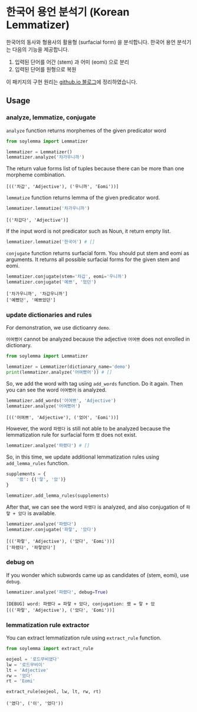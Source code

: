 # 한국어 용언 분석기 (Korean Lemmatizer)

한국어의 동사와 형용사의 활용형 (surfacial form) 을 분석합니다. 한국어 용언 분석기는 다음의 기능을 제공합니다.

1. 입력된 단어를 어간 (stem) 과 어미 (eomi) 으로 분리
1. 입력된 단어를 원형으로 복원

이 패키지의 구현 원리는 [github.io 블로그][io]에 정리하였습니다.

[io]: https://lovit.github.io/nlp/2019/01/22/trained_kor_lemmatizer/

## Usage

### analyze, lemmatize, conjugate

`analyze` function returns morphemes of the given predicator word

```python
from soylemma import Lemmatizer

lemmatizer = Lemmatizer()
lemmatizer.analyze('차가우니까')
```

The return value forms list of tuples because there can be more than one morpheme combination.

```
[(('차갑', 'Adjective'), ('우니까', 'Eomi'))]
```

`lemmatize` function returns lemma of the given predicator word.

```python
lemmatizer.lemmatize('차가우니까')
```

```
[('차갑다', 'Adjective')]
```

If the input word is not predicator such as Noun, it return empty list.

```python
lemmatizer.lemmatize('한국어') # []
```

`conjugate` function returns surfacial form. You should put stem and eomi as arguments. It returns all possible surfacial forms for the given stem and eomi.

```python
lemmatizer.conjugate(stem='차갑', eomi='우니까')
lemmatizer.conjugate('예쁘', '었던')
```

```
['차가우니까', '차갑우니까']
['예뻤던', '예쁘었던']
```

### update dictionaries and rules

For demonstration, we use dictioanry `demo`.

`어여뻤어` cannot be analyzed because the adjective `어여쁘` does not enrolled in dictionary.

```python
from soylemma import Lemmatizer

lemmatizer = Lemmatizer(dictionary_name='demo')
print(lemmatizer.analyze('어여뻤어')) # []
```

So, we add the word with tag using `add_words` function. Do it again. Then you can see the word `어여뻤어` is analyzed.

```python
lemmatizer.add_words('어여쁘', 'Adjective')
lemmatizer.analyze('어여뻤어')
```

```
[(('어여쁘', 'Adjective'), ('었어', 'Eomi'))]
```

However, the word `파랬다` is still not able to be analyzed because the lemmatization rule for surfacial form `랬` does not exist.

```python
lemmatizer.analyze('파랬다') # []
```

So, in this time, we update additional lemmatization rules using `add_lemma_rules` function.

```python
supplements = {
    '랬': {('랗', '았')}
}

lemmatizer.add_lemma_rules(supplements)
```

After that, we can see the word `파랬다` is analyzed, and also conjugation of `파랗 + 았다` is available.

```python
lemmatizer.analyze('파랬다')
lemmatizer.conjugate('파랗', '았다')
```

```
[(('파랗', 'Adjective'), ('았다', 'Eomi'))]
['파랬다', '파랗았다']
```

### debug on

If you wonder which subwords came up as candidates of (stem, eomi), use `debug`.

```python
lemmatizer.analyze('파랬다', debug=True)
```

```
[DEBUG] word: 파랬다 = 파랗 + 았다, conjugation: 랬 = 랗 + 았
[(('파랗', 'Adjective'), ('았다', 'Eomi'))]
```

### lemmatization rule extractor

You can extract lemmatization rule using `extract_rule` function.

```python
from soylemma import extract_rule

eojeol = '로드무비였다'
lw = '로드무비이'
lt = 'Adjective'
rw = '었다'
rt = 'Eomi'

extract_rule(eojeol, lw, lt, rw, rt)
```

```
('였다', ('이', '었다'))
```
